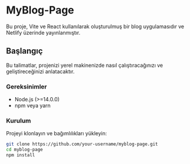# MyBlog-Page

Bu proje, Vite ve React kullanılarak oluşturulmuş bir blog uygulamasıdır ve Netlify üzerinde yayınlanmıştır.

## Başlangıç

Bu talimatlar, projenizi yerel makinenizde nasıl çalıştıracağınızı ve geliştireceğinizi anlatacaktır.

### Gereksinimler

- Node.js (>=14.0.0)
- npm veya yarn

### Kurulum

Projeyi klonlayın ve bağımlılıkları yükleyin:

```bash
git clone https://github.com/your-username/myblog-page.git
cd myblog-page
npm install
